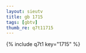 ```yaml
--- 
layout: sieutv
title: gb 1715
tags: [gbtv]
thumb_re: q7t11715
---
```

{% include q7t1 key="1715" %} 
